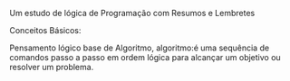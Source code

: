 Um estudo de lógica de Programação com Resumos e Lembretes  

Conceitos Básicos:

Pensamento lógico base de Algoritmo, algoritmo:é uma sequência de comandos passo a passo em ordem lógica para alcançar um objetivo ou resolver um problema.









